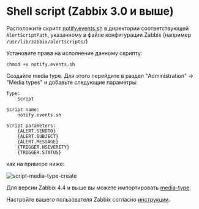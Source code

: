 # Shell script (Zabbix 3.0 и выше)

Расположите скрипт [notify.events.sh](../../script/notify.events.sh) в директории соответствующей `AlertScriptPath`,
указанному в файле конфигурации Zabbix (например `/usr/lib/zabbix/alertscripts/`)

Установите права на исполнение данному скрипту:
```shell script
chmod +x notify.events.sh
```

Создайте media type. Для этого перейдите в раздел "Administration" -> "Media types" и добавьте
следующие параметры:

```text
Type:
    Script

Script name:
    notify.events.sh

Script parameters:
    {ALERT.SENDTO}
    {ALERT.SUBJECT}
    {ALERT.MESSAGE}
    {TRIGGER.NSEVERITY}
    {TRIGGER.STATUS}
```

как на примере ниже:

![script-media-type-create](../../images/script/media-type-create.png)

Для версии Zabbix 4.4 и выше вы можете импортировать [media-type](../../script/media-type.xml).

Настройте вашего пользователя Zabbix согласно [инструкции](user.md).
